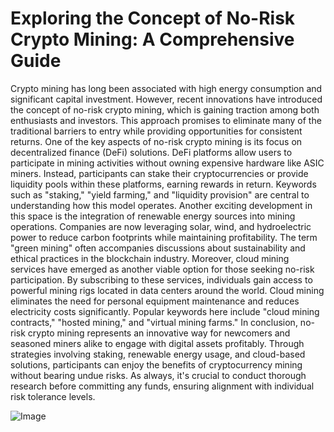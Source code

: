 # Exploring the Concept of No-Risk Crypto Mining: A Comprehensive Guide
Crypto mining has long been associated with high energy consumption and significant capital investment. However, recent innovations have introduced the concept of no-risk crypto mining, which is gaining traction among both enthusiasts and investors. This approach promises to eliminate many of the traditional barriers to entry while providing opportunities for consistent returns.
One of the key aspects of no-risk crypto mining is its focus on decentralized finance (DeFi) solutions. DeFi platforms allow users to participate in mining activities without owning expensive hardware like ASIC miners. Instead, participants can stake their cryptocurrencies or provide liquidity pools within these platforms, earning rewards in return. Keywords such as "staking," "yield farming," and "liquidity provision" are central to understanding how this model operates.
Another exciting development in this space is the integration of renewable energy sources into mining operations. Companies are now leveraging solar, wind, and hydroelectric power to reduce carbon footprints while maintaining profitability. The term "green mining" often accompanies discussions about sustainability and ethical practices in the blockchain industry.
Moreover, cloud mining services have emerged as another viable option for those seeking no-risk participation. By subscribing to these services, individuals gain access to powerful mining rigs located in data centers around the world. Cloud mining eliminates the need for personal equipment maintenance and reduces electricity costs significantly. Popular keywords here include "cloud mining contracts," "hosted mining," and "virtual mining farms."
In conclusion, no-risk crypto mining represents an innovative way for newcomers and seasoned miners alike to engage with digital assets profitably. Through strategies involving staking, renewable energy usage, and cloud-based solutions, participants can enjoy the benefits of cryptocurrency mining without bearing undue risks. As always, it's crucial to conduct thorough research before committing any funds, ensuring alignment with individual risk tolerance levels.

![Image](https://github.com/user-attachments/assets/d7419ec9-dc67-403f-bf28-8faea5f1f74f)
